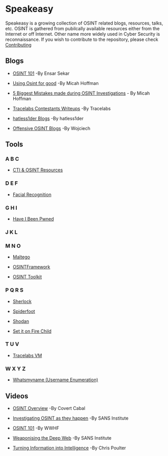 # Speakeasy
Speakeasy is a growing collection of OSINT related blogs, resources, talks, etc. OSINT is gathered from pubilcally available resources either from the Internet or off Internet. Other name more widely used in Cyber Security is reconnaissance. If you wish to contribute to the repository, please check [Contributing](https://github.com/Argonyte/Speakeasy/blob/main/CONTRIBUTING.md)

## Blogs

- [OSINT 101](https://medium.com/datadriveninvestor/open-source-intelligence-osint-101-d96f47ff2ff1) -By Ensar Sekar

- [Using Osint for good](https://www.sans.org/blog/osintforgood-using-open-source-intelligence-to-solve-real-world-problems/?utm_medium=Email&utm_source=HL-NA&utm_content=674268%20OSINT%204%20Good%20Blog%20Link&utm_campaign=SANS%20Free%20Resources) -By Micah Hoffman

- [5 Biggest Mistakes made during OSINT Investigations](https://www.sans.org/blog/the-5-biggest-mistakes-made-during-an-osint-investigation/?utm_medium=Email&utm_source=HL-NA&utm_content=674268%205%20Biggest%20MIstakes%20Blog%20Link&utm_campaign=SANS%20Free%20Resources) - By Micah Hoffman

- [Tracelabs Contestants Writeups](https://github.com/tracelabs/searchparty-ctf-writeups/blob/master/searchparty-ctf-writeups.md) -By Tracelabs

- [hatless1der Blogs](https://hatless1der.com/) -By hatless1der

- [Offensive OSINT Blogs](https://www.offensiveosint.io/author/wojciech/) -By Wojciech

## Tools


### A B C

- [CTI & OSINT Resources](https://docs.google.com/spreadsheets/d/1klugQqw6POlBtuzon8S0b18-gpsDwX-5OYRrB7TyNEw/edit#gid=0)

### D E F 

- [Facial Recognition](https://www.osintcombine.com/post/facial-recognition-for-verification-missing-persons)

### G H I

- [Have I Been Pwned](https://haveibeenpwned.com/)

### J K L

### M N O

- [Maltego](https://www.maltego.com/)

- [OSINTFramework](https://osintframework.com/)

- [OSINT Toolkit](https://start.me/p/DPYPMz/the-ultimate-osint-collection)

### P Q R S

- [Sherlock](https://github.com/sherlock-project/sherlock)

- [Spiderfoot](https://www.spiderfoot.net/)

- [Shodan](https://shodan.io)

- [Set it on Fire Child](https://docs.google.com/spreadsheets/d/1JxBbMt4JvGr--G0Pkl3jP9VDTBunR2uD3_faZXDvhxc/edit#gid=603724104)

### T U V

- [Tracelabs VM](https://www.tracelabs.org/initiatives/osint-vm)

### W X Y Z

- [Whatsmyname (Username Enumeration)](https://whatsmyname.app/)


## Videos

- [OSINT Overview](https://www.youtube.com/watch?v=gSXBa5RehYk) -By Covert Cabal

- [Investigating OSINT as they happen](https://www.youtube.com/watch?v=yrOOdq25wMw) -By SANS Institute

- [OSINT 101](https://www.youtube.com/watch?v=uxZyzJGfrUY) -By WWHF

- [Weaponising the Deep Web](https://www.youtube.com/watch?v=eLL6BPKvwlg) -By SANS Institute

- [Turning Information into Intelligence](https://www.youtube.com/watch?v=9-IHQEryuZ0&app=desktop) -By Chris Poulter 
